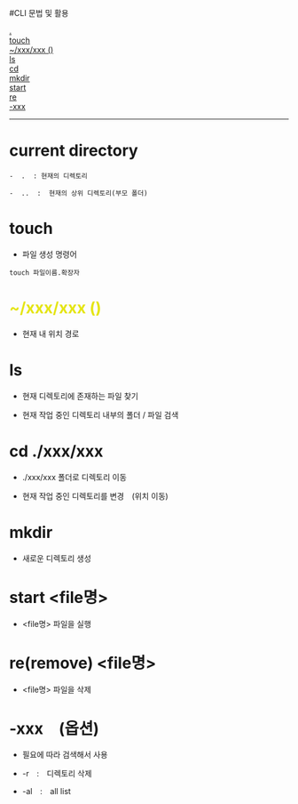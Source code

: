 #CLI 문법 및 활용

[.](#current-directory)   
[touch](#touch)   
[~/xxx/xxx ()](#xxxxxx-)   
[ls](#ls)   
[cd](#cd-xxxxxx)   
[mkdir](#mkdir)   
[start](#start-file명)   
[re](#reremove-file명)   
[-xxx](#-xxx옵션)   

---

# current directory   
    -  .  : 현재의 디렉토리
    
    -  ..  :  현재의 상위 디렉토리(부모 폴더)   
     
# touch
  - 파일 생성 명령어
  
  ```
  touch 파일이름.확장자
  ```

# <span style="color: #e5e514">~/xxx/xxx ()
  - 현재 내 위치 경로

# ls
  - 현재 디렉토리에 존재하는 파일 찾기
  
  - 현재 작업 중인 디렉토리 내부의 폴더 / 파일 검색   

# cd ./xxx/xxx
  - ./xxx/xxx 폴더로 디렉토리 이동
  
  - 현재 작업 중인 디렉토리를 변경 (위치 이동)
   
# mkdir
  - 새로운 디렉토리 생성

# start <file명>
  - <file명> 파일을 실행

# re(remove) <file명>
  - <file명> 파일을 삭제

# -xxx (옵션)
  - 필요에 따라 검색해서 사용
  
  - -r : 디렉토리 삭제

  - -al : all list